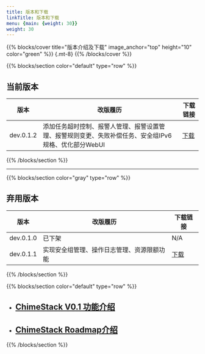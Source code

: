 ```yaml
---
title: 版本和下载
linkTitle: 版本和下载
menu: {main: {weight: 30}}
weight: 30
---
```


{{% blocks/cover title="版本介绍及下载" image_anchor="top" height="10" color="green" %}}
{.mt-8}
{{% /blocks/cover %}}


{{% blocks/section color="default" type="row" %}}

## 当前版本

|版本|改版履历|下载链接|
|----|----|-------|
|dev.0.1.2|添加任务超时控制、报警人管理、报警设置管理、报警规则变更、失败补偿任务、安全组IPv6规格、优化部分WebUI|[下载](http://download.chimestack.cloud/releases/dev.0.1.2/)|

{{% /blocks/section %}}
  
<hr/>

{{% blocks/section color="gray" type="row" %}}

## 弃用版本

|版本|改版履历|下载链接|
|----|----|-------|
|dev.0.1.0|已下架|N/A|
|dev.0.1.1|实现安全组管理、操作日志管理、资源限额功能|[下载](http://download.chimestack.cloud/releases/dev.0.1.1/)|

{{% /blocks/section %}}


{{% blocks/section color="default" type="row" %}}

- ## [ChimeStack V0.1 功能介绍](/release/landscape)
- ## [ChimeStack Roadmap介绍](/release/roadmap)

{{% /blocks/section %}}
